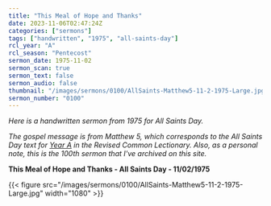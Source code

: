 ```yaml
---
title: "This Meal of Hope and Thanks"
date: 2023-11-06T02:47:24Z
categories: ["sermons"]
tags: ["handwritten", "1975", "all-saints-day"]
rcl_year: "A"
rcl_season: "Pentecost"
sermon_date: 1975-11-02
sermon_scan: true
sermon_text: false
sermon_audio: false
thumbnail: "/images/sermons/0100/AllSaints-Matthew5-11-2-1975-Large.jpg"
sermon_number: "0100"
---
```


_Here is a handwritten sermon from 1975 for All Saints Day._

<!--more-->

_The gospel message is from Matthew 5, which corresponds to the All Saints Day text for [Year A](https://lectionary.library.vanderbilt.edu/texts.php?id=166) in the Revised Common Lectionary. Also, as a personal note, this is the 100th sermon that I've archived on this site._

**This Meal of Hope and Thanks - All Saints Day - 11/02/1975**

{{< figure src="/images/sermons/0100/AllSaints-Matthew5-11-2-1975-Large.jpg" width="1080" >}}
